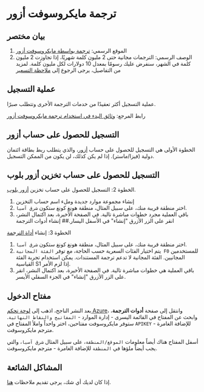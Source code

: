 # ترجمة مايكروسوفت أزور

## بيان مختصر

1. الموقع الرسمي: [ترجمة بواسطة مايكروسوفت أزور](https://learn.microsoft.com/en-us/azure/cognitive-services/translator/text-translation-overview)
2. الوصف الرسمي: الترجمات مجانية حتى 2 مليون كلمة شهريًا، إذا تجاوزت 2 مليون كلمة في الشهر، سنفرض عليك رسومًا بمعدل 10 دولارات لكل مليون كلمة. لمزيد من التفاصيل، يرجى الرجوع إلى [ملاحظة التسعير](https://azure.microsoft.com/en-us/pricing/details/cognitive-services/translator/)

## عملية التسجيل

عملية التسجيل أكثر تعقيدًا من خدمات الترجمة الأخرى وتتطلب صبرًا.

رابط المرجع: [وثائق البدء في استخدام ترجمة مايكروسوفت أزور](https://learn.microsoft.com/en-us/azure/cognitive-services/translator/document-translation/quickstarts/get-started-with-rest-api?pivots=programming-language-csharp)

## التسجيل للحصول على حساب أزور

الخطوة الأولى هي التسجيل للحصول على حساب [أزور](https://azure.microsoft.com/en-us/free/cognitive-services/)، والذي يتطلب ربط بطاقة ائتمان دولية (فيزا/ماستر). إذا لم يكن كذلك، لن يكون من الممكن التسجيل.

## التسجيل للحصول على حساب تخزين أزور بلوب

الخطوة 2: التسجيل للحصول على حساب تخزين [أزور بلوب](https://portal.azure.com/#create/Microsoft.StorageAccount).

1. إنشاء مجموعة موارد جديدة وملء اسم حساب التخزين
2. اختر منطقة قريبة منك، على سبيل المثال، منطقة هونغ كونغ ستكون `شرق آسيا`.
3. باقي العملية مجرد خطوات مباشرة تالية. في الصفحة الأخيرة، بعد اكتمال النشر، انقر على الزر الأزرق "إنشاء" في الأسفل اليسار.## إنشاء أدوات الترجمة

الخطوة 3: إنشاء [أداة الترجمة](https://portal.azure.com/#create/Microsoft.CognitiveServicesTextTranslation)

1. اختر منطقة قريبة منك، على سبيل المثال، منطقة هونغ كونغ ستكون `شرق آسيا`.
2. يتم اختيار الفئات السعرية حسب الحاجة، مع توفر `الفئة المجانية F0` للمستخدمين المجانيين. الفئة المجانية لا تدعم ترجمة المستندات. يمكن استخدام تجربة الفئة القياسية S1 إذا لزم الأمر.
3. باقي العملية هي خطوات مباشرة تالية. في الصفحة الأخيرة، بعد اكتمال النشر، انقر على الزر الأزرق "إنشاء" في الجزء السفلي الأيسر.

## مفتاح الدخول

بعد النشر الناجح، اذهب إلى [لوحة تحكم Azure](https://portal.azure.com/#home)، وانتقل إلى صفحة **أدوات الترجمة**، وابحث عن المفتاح في القائمة اليسرى - إدارة الموارد - `المفاتيح والنقاط النهائية`. ستوفر مايكروسوفت مفتاحين، اختر واحداً واملأ المفتاح في `APIKEY` للإضافة الغامرة - مترجم مايكروسوفت.

أسفل المفتاح هناك أيضاً معلومات `الموقع/المنطقة`، على سبيل المثال `شرق آسيا`، والتي يجب أيضاً ملؤها في `المنطقة` للإضافة الغامرة - مترجم مايكروسوفت.

## المشاكل الشائعة

إذا كان لديك أي شك، يرجى تقديم ملاحظات [هنا](https://github.com/immersive-translate/immersive-translate/issues/137).